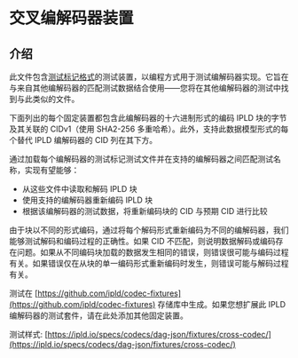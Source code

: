 # 交叉编解码器装置
## 介绍
此文件包含[测试标记格式](https://github.com/warpfork/go-testmark)的测试装置，以编程方式用于测试编解码器实现。它旨在与来自其他编解码器的匹配测试数据结合使用——您将在其他编解码器的测试中找到与此类似的文件。

下面列出的每个固定装置都包含此编解码器的十六进制形式的编码 IPLD 块的字节及其关联的 CIDv1（使用 SHA2-256 多重哈希）。此外，支持此数据模型形式的每个替代 IPLD 编解码器的 CID 列在其下方。

通过加载每个编解码器的测试标记测试文件并在支持的编解码器之间匹配测试名称，实现有望能够：

- 从这些文件中读取和解码 IPLD 块
- 使用支持的编解码器重新编码 IPLD 块
- 根据该编解码器的测试数据，将重新编码块的 CID 与预期 CID 进行比较

由于块以不同的形式编码，通过将每个解码形式重新编码为不同的编解码器，我们能够测试解码和编码过程的正确性。如果 CID 不匹配，则说明数据解码或编码存在问题。如果从不同编码块加载的数据发生相同的错误，则错误很可能与编码过程有关。如果错误仅在从块的单一编码形式重新编码时发生，则错误可能与解码过程有关。

测试在 [https://github.com/ipld/codec-fixtures](https://github.com/ipld/codec-fixtures) 存储库中生成。如果您想扩展此 IPLD 编解码器的测试套件，请在此处添加其他固定装置。

测试样式: [https://ipld.io/specs/codecs/dag-json/fixtures/cross-codec/](https://ipld.io/specs/codecs/dag-json/fixtures/cross-codec/)